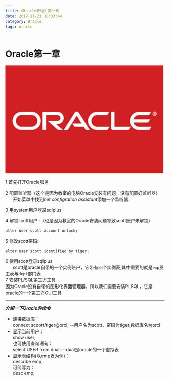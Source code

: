 ```yaml
---
title: 《Oracle教程》第一章
date: 2017-11-21 18:33:44
category: Oracle
tags: oracle
---
```

# Oracle第一章
![oraclelogo](https://github.com/No-Sky/storage/raw/master/pic/OracleLogo1.jpg)
                                                                      <!-- more -->

 1 首先打开Oracle服务

 2 配置监听器（这个是因为教室的电脑Oracle安装有问题，没有配置好监听器）<br>
&nbsp;&nbsp;&nbsp;&nbsp;&nbsp;&nbsp;开始菜单中找到*net configration assistant*添加一个监听器

 3 用system用户登录sqlplus

 4 解锁scott用户 :（也是因为教室的Oracle安装问题导致scott账户未解锁）
		
	alter user scott account unlock;

 5 修改scott密码:

	alter user scott identified by tiger;

 6 使用scott登录sqlplus<br>
&nbsp;&nbsp;&nbsp;&nbsp;&nbsp;&nbsp;scott是oracle自带的一个实例账户，它带有四个实例表,其中重要的就是`emp`员工表与`dept`部门表<br>
 7 安装PL/SQL第三方工具<br>
   因为Oracle没有自带的图形化界面管理器，所以我们需要安装PLSQL，它是oracle的一个第三方GUI工具

---
***介绍一下Oracle的命令***

 - 连接数据库：<br>
		connect scoott/tiger@orcl;         --用户名为scott，密码为tiger,数据库名为orcl
 - 显示当前用户：<br>
		show user;<br>
也可使用查询语句：<br>
		select USER from dual;              --dual是oracle的一个虚拟表
 - 显示表结构(以emp表为例)：<br>
		describe emp;<br>
可简写为：<br>
		desc emp;


